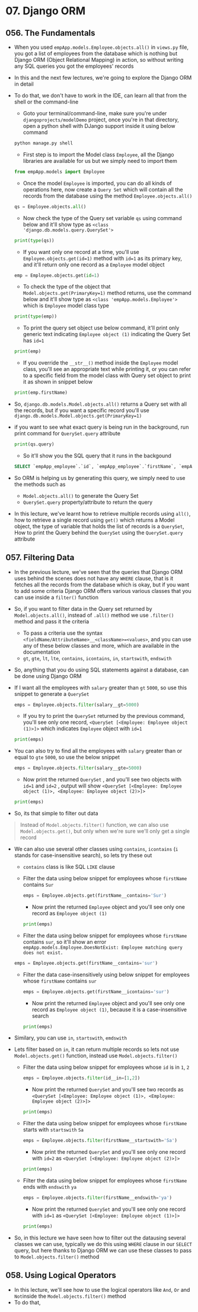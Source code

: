 # 07. Django ORM

## 056. The Fundamentals

- When you used `empApp.models.Employee.objects.all()` in `views.py` file, you got a list of employees from the database which is nothing but Django ORM (Object Relational Mapping) in action, so without writing any SQL queries you got the employees' records
- In this and the next few lectures, we're going to explore the Django ORM in detail
- To do that, we don't have to work in the IDE, can learn all that from the shell or the command-line
  - Goto your terminal/command-line, make sure you're under `djangoprojects/modelDemo` project, once you're in that directory, open a python shell with DJango support inside it using below command

  ```bash
  python manage.py shell
  ```

  - First step is to import the Model class `Employee`, all the Django libraries are available for us but we simply need to import them

  ```python
  from empApp.models import Employee
  ```

  - Once the model `Employee` is imported, you can do all kinds of operations here, now create a `Query Set` which will contain all the records from the database using the method `Employee.objects.all()`

  ```python
  qs = Employee.objects.all()
  ```

  - Now check the type of the Query set variable `qs` using command below and it'll show type as `<class 'django.db.models.query.QuerySet'>`

  ```python
  print(type(qs))
  ```

  - If you want only one record at a time, you'll use `Employee.objects.get(id=1)` method with `id=1` as its primary key, and it'll return only one record as a `Employee` model object

  ```python
  emp = Employee.objects.get(id=1)
  ```

  - To check the type of the object that `Model.objects.get(PrimaryKey=1)` method returns, use the command below and it'll show type as `<class 'empApp.models.Employee'>` which is `Employee` model class type

  ```python
  print(type(emp))
  ```

  - To print the query set object use below command, it'll print only generic text indicating `Employee object (1)` indicating the Query Set has `id=1`

  ```python
  print(emp)
  ```

  - If you override the `__str__()` method inside the `Employee` model class, you'll see an appropriate text while printing it, or you can refer to a specific field from the model class with Query set object to print it as shown in snippet below

  ```python
  print(emp.firstName)
  ```

- So, `django.db.models.Model.objects.all()` returns a Query set with all the records, but if you want a specific record you'll use `django.db.models.Model.objects.get(PrimaryKey=1)`
- if you want to see what exact query is being run in the background, run print command for `QuerySet.query` attribute

    ```python
    print(qs.query)
    ```

  - So it'll show you the SQL query that it runs in the backgound

  ```SQL
  SELECT `empApp_employee`.`id`, `empApp_employee`.`firstName`, `empApp_employee`.`lastName`, `empApp_employee`.`salary`, `empApp_employee`.`email` FROM `empApp_employee`
  ```

- So ORM is helping us by generating this query, we simply need to use the methods such as
  - `Model.objects.all()` to generate the Query Set
  - `QuerySet.query` property/attribute to return the query
- In this lecture, we've learnt how to retrieve multiple records using `all()`, how to retrieve a single record using `get()` which returns a Model object, the type of variable that holds the list of records is a `QuerySet`, How to print the Query behind the `QuerySet` using the `QuerySet.query` attribute

## 057. Filtering Data

- In the previous lecture, we've seen that the queries that Django ORM uses behind the scenes does not have any `WHERE` clause, that is it fetches all the records from the database which is okay, but if you want to add some criteria Django ORM offers various various classes that you can use inside a `filter()` function
- So, if you want to filter data in the Query set returned by `Model.objects.all()`, instead of `.all()` method we use `.filter()` method and pass it the criteria
  - To pass a criteria use the syntax `<fieldName/AttributeName>__<className>=<values>`, and you can use any of these below classes and more, which are available in the documentation
  - `gt`, `gte`, `lt`, `lte`, `contains`, `icontains`, `in`, `startswith`, `endswith`
- So, anything that you do using SQL statements against a database, can be done using Django ORM
- If I want all the employees with `salary` greater than `gt` `5000`, so use this snippet to generate a `QuerySet`

  ```python
  emps = Employee.objects.filter(salary__gt=5000)
  ```

  - If you try to print the `QuerySet` returned by the previous command, you'll see only one record, `<QuerySet [<Employee: Employee object (1)>]>` which indicates `Employee` object with `id=1`

  ```python
  print(emps)
  ```

- You can also try to find all the employees with `salary` greater than or equal to `gte` `5000`, so use the below snippet

  ```python
  emps = Employee.objects.filter(salary__gte=5000)
  ```

  - Now print the returned `QuerySet` , and you'll see two objects with `id=1` and `id=2` , output will show `<QuerySet [<Employee: Employee object (1)>, <Employee: Employee object (2)>]>`

  ```python
  print(emps)
  ```

- So, its that simple to filter out data

> Instead of `Model.objects.filter()` function, we can also use `Model.objects.get()`, but only when we're sure we'll only get a single record

- We can also use several other classes using `contains`, `icontains` (`i` stands for case-insensitive search), so lets try these out
  - `contains` class is like SQL `LIKE` clause
  - Filter the data using below snippet for employees whose `firstName` contains `Sur`

    ```python
    emps = Employee.objects.get(firstName__contains='Sur')
    ```

    - Now print the returned `Employee` object and you'll see only one record as `Employee object (1)`

    ```python
    print(emps)
    ```

  - Filter the data using below snippet for employees whose `firstName` contains `sur`, so it'll show an error `empApp.models.Employee.DoesNotExist: Employee matching query does not exist.`

  ```python
  emps = Employee.objects.get(firstName__contains='sur')
  ```

  - Filter the data case-insensitively using below snippet for employees whose `firstName` contains `sur`

    ```python
    emps = Employee.objects.get(firstName__icontains='sur')
    ```

    - Now print the returned `Employee` object and you'll see only one record as `Employee object (1)`, because  it is a case-insensitive search

    ```python
    print(emps)
    ```

- Similary, you can use `in`, `startswith`, `emdswith`
- Lets filter based on `in`, it can return multiple records so lets not use `Model.objects.get()` function, instead use `Model.objects.filter()`
  - Filter the data using below snippet for employees whose `id` is in `1`, `2`

    ```python
    emps = Employee.objects.filter(id__in=[1,2])
    ```

    - Now print the returned `QuerySet` and you'll see two records as `<QuerySet [<Employee: Employee object (1)>, <Employee: Employee object (2)>]>`

    ```python
    print(emps)
    ```

  - Filter the data using below snippet for employees whose `firstName` starts with `startswith` `Sa`

    ```python
    emps = Employee.objects.filter(firstName__startswith='Sa')
    ```

    - Now print the returned `QuerySet` and you'll see only one record with `id=2` as `<QuerySet [<Employee: Employee object (2)>]>`

    ```python
    print(emps)
    ```

  - Filter the data using below snippet for employees whose `firstName` ends with `endswith` `ya`

    ```python
    emps = Employee.objects.filter(firstName__endswith='ya')
    ```

    - Now print the returned `QuerySet` and you'll see only one record with `id=1` as `<QuerySet [<Employee: Employee object (1)>]>`

    ```python
    print(emps)
    ```

- So, in this lecture we have seen how to filter out the datausing several classes we can use, typically we do this using `WHERE` clause in our `SELECT` query, but here thanks to Django ORM we can use these classes to pass to `Model.objects.filter()` method

## 058. Using Logical Operators

- In this lecture, we'll see how to use the logical operators like `And`, `Or` and `Not`inside the `Model.objects.filter()` method
- To do that,
